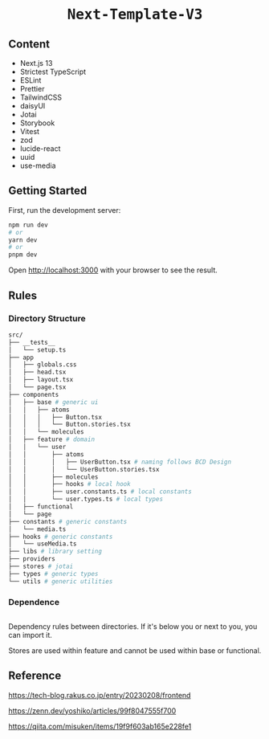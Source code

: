 <div align="center">
<samp>

# Next-Template-V3

</samp>
</div>

## Content

- Next.js 13
- Strictest TypeScript
- ESLint
- Prettier
- TailwindCSS
- daisyUI
- Jotai
- Storybook
- Vitest
- zod
- lucide-react
- uuid
- use-media

## Getting Started

First, run the development server:

```bash
npm run dev
# or
yarn dev
# or
pnpm dev
```

Open [http://localhost:3000](http://localhost:3000) with your browser to see the result.

## Rules

### Directory Structure

```bash
src/
├── __tests__
│   └── setup.ts
├── app
│   ├── globals.css
│   ├── head.tsx
│   ├── layout.tsx
│   └── page.tsx
├── components
│   ├── base # generic ui
│   │   ├── atoms
│   │   │   ├── Button.tsx
│   │   │   └── Button.stories.tsx
│   │   └── molecules
│   ├── feature # domain
│   │   └── user
│   │       ├── atoms
│   │       │   ├── UserButton.tsx # naming follows BCD Design
│   │       │   └── UserButton.stories.tsx
│   │       ├── molecules
│   │       ├── hooks # local hook
│   │       ├── user.constants.ts # local constants
│   │       └── user.types.ts # local types
│   ├── functional
│   └── page
├── constants # generic constants
│   └── media.ts
├── hooks # generic constants
│   └── useMedia.ts
├── libs # library setting
├── providers
├── stores # jotai
├── types # generic types
└── utils # generic utilities
```

### Dependence

<div align="center">
<img src="https://user-images.githubusercontent.com/62370527/218809396-f67603b8-b26a-4e9c-8827-133a2d1952e3.png" alt="" title="image of dependence">
</div>

Dependency rules between directories. If it's below you or next to you, you can import it.

Stores are used within feature and cannot be used within base or functional.

## Reference

https://tech-blog.rakus.co.jp/entry/20230208/frontend

https://zenn.dev/yoshiko/articles/99f8047555f700

https://qiita.com/misuken/items/19f9f603ab165e228fe1
